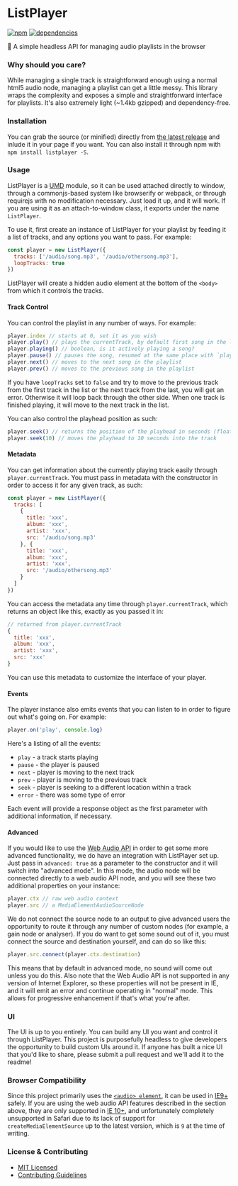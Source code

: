 # ListPlayer

[![npm](http://img.shields.io/npm/v/listplayer.svg?style=flat)](https://badge.fury.io/js/listplayer)  [![dependencies](http://img.shields.io/david/jescalan/listplayer.svg?style=flat)](https://david-dm.org/jescalan/listplayer)

💃 A simple headless API for managing audio playlists in the browser

### Why should you care?

While managing a single track is straightforward enough using a normal html5 audio node, managing a playlist can get a little messy. This library wraps the complexity and exposes a simple and straightforward interface for playlists. It's also extremely light (~1.4kb gzipped) and dependency-free.

### Installation

You can grab the source (or minified) directly from [the latest release](https://github.com/jescalan/listplayer/releases) and inlude it in your page if you want. You can also install it through npm with `npm install listplayer -S`.

### Usage

ListPlayer is a [UMD](https://github.com/umdjs/umd) module, so it can be used attached directly to window, through a commonjs-based system like browserify or webpack, or through requirejs with no modification necessary. Just load it up, and it will work. If you are using it as an attach-to-window class, it exports under the name `ListPlayer`.

To use it, first create an instance of ListPlayer for your playlist by feeding it a list of tracks, and any options you want to pass. For example:

```js
const player = new ListPlayer({
  tracks: ['/audio/song.mp3', '/audio/othersong.mp3'],
  loopTracks: true
})
```

ListPlayer will create a hidden audio element at the bottom of the `<body>` from which it controls the tracks.

#### Track Control

You can control the playlist in any number of ways. For example:

```js
player.index // starts at 0, set it as you wish
player.play() // plays the currentTrack, by default first song in the list
player.playing() // boolean, is it actively playing a song?
player.pause() // pauses the song, resumed at the same place with `play()`
player.next() // moves to the next song in the playlist
player.prev() // moves to the previous song in the playlist
```

If you have `loopTracks` set to `false` and try to move to the previous track from the first track in the list or the next track from the last, you will get an error. Otherwise it will loop back through the other side. When one track is finished playing, it will move to the next track in the list.

You can also control the playhead position as such:

```js
player.seek() // returns the position of the playhead in seconds (float)
player.seek(10) // moves the playhead to 10 seconds into the track
```

#### Metadata

You can get information about the currently playing track easily through `player.currentTrack`. You must pass in metadata with the constructor in order to access it for any given track, as such:

```js
const player = new ListPlayer({
  tracks: [
    {
      title: 'xxx',
      album: 'xxx',
      artist: 'xxx',
      src: '/audio/song.mp3'
    }, {
      title: 'xxx',
      album: 'xxx',
      artist: 'xxx',
      src: '/audio/othersong.mp3'
    }
  ]
})
```

You can access the metadata any time through `player.currentTrack`, which returns an object like this, exactly as you passed it in:

```js
// returned from player.currentTrack
{
  title: 'xxx',
  album: 'xxx',
  artist: 'xxx',
  src: 'xxx'
}
```

You can use this metadata to customize the interface of your player.

#### Events

The player instance also emits events that you can listen to in order to figure out what's going on. For example:

```js
player.on('play', console.log)
```

Here's a listing of all the events:

- `play` - a track starts playing
- `pause` - the player is paused
- `next` - player is moving to the next track
- `prev` - player is moving to the previous track
- `seek` - player is seeking to a different location within a track
- `error` - there was some type of error

Each event will provide a response object as the first parameter with additional information, if necessary.

#### Advanced

If you would like to use the [Web Audio API](https://developer.mozilla.org/en-US/docs/Web/API/Web_Audio_API) in order to get some more advanced functionality, we do have an integration with ListPlayer set up. Just pass in `advanced: true` as a parameter to the constructor and it will switch into "advanced mode". In this mode, the audio node will be connected directly to a web audio API node, and you will see these two additional properties on your instance:

```js
player.ctx // raw web audio context
player.src // a MediaElementAudioSourceNode
```

We do not connect the source node to an output to give advanced users the opportunity to route it through any number of custom nodes (for example, a gain node or analyser). If you do want to get some sound out of it, you must connect the source and destination yourself, and can do so like this:

```js
player.src.connect(player.ctx.destination)
```

This means that by default in advanced mode, no sound will come out unless you do this. Also note that the Web Audio API is not supported in any version of Internet Explorer, so these properties will not be present in IE, and it will emit an error and continue operating in "normal" mode. This allows for progressive enhancement if that's what you're after.

### UI

The UI is up to you entirely. You can build any UI you want and control it through ListPlayer. This project is purposefully headless to give developers the opportunity to build custom UIs around it. If anyone has built a nice UI that you'd like to share, please submit a pull request and we'll add it to the readme!

### Browser Compatibility

Since this project primarily uses the [`<audio> element`](https://developer.mozilla.org/en-US/docs/Web/HTML/Element/audio), it can be used in [IE9+](http://caniuse.com/#feat=audio) safely. If you are using the web audio API features described in the section above, they are only supported in [IE 10+](http://caniuse.com/#feat=audio-api), and unfortunately completely unsupported in Safari due to its lack of support for `createMediaElementSource` up to the latest version, which is `9` at the time of writing.

### License & Contributing

- [MIT Licensed](LICENSE.md)
- [Contributing Guidelines](contributing.md)
